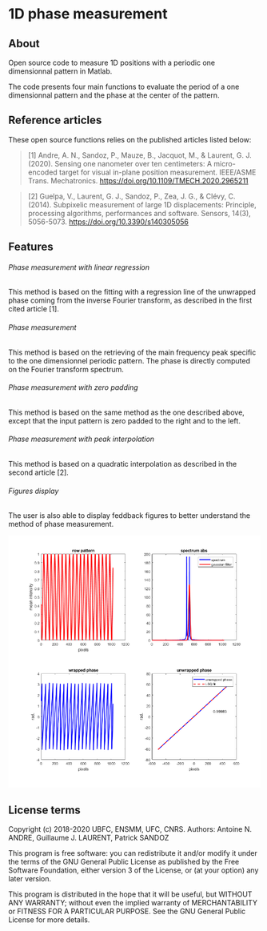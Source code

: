 # 1D phase measurement

## About
Open source code to measure 1D positions with a periodic one dimensionnal pattern in Matlab.

The code presents four main functions to evaluate the period of a one dimensionnal pattern and the phase at the center of the pattern.

## Reference articles
These open source functions relies on the published articles listed below:
> [1] Andre, A. N., Sandoz, P., Mauze, B., Jacquot, M., & Laurent, G. J. (2020). Sensing one nanometer over ten centimeters: A micro-encoded target for visual in-plane position measurement. IEEE/ASME Trans. Mechatronics. https://doi.org/10.1109/TMECH.2020.2965211

> [2] Guelpa, V., Laurent, G. J., Sandoz, P., Zea, J. G., & Clévy, C. (2014). Subpixelic measurement of large 1D displacements: Principle, processing algorithms, performances and software. Sensors, 14(3), 5056-5073. https://doi.org/10.3390/s140305056

## Features

###### Phase measurement with linear regression
This method is based on the fitting with a regression line of the unwrapped phase coming from the inverse Fourier transform, as described in the first cited article [1].

###### Phase measurement
This method is based on the retrieving of the main frequency peak specific to the one dimensionnel periodic pattern. The phase is directly computed on the Fourier transform spectrum.

###### Phase measurement with zero padding
This method is based on the same method as the one described above, except that the input pattern is zero padded to the right and to the left.

###### Phase measurement with peak interpolation
This method is based on a quadratic interpolation as described in the second article [2].

###### Figures display
The user is also able to display feddback figures to better understand the method of phase measurement.

![figureImg](figureExample.png)

## License terms

Copyright (c) 2018-2020 UBFC, ENSMM, UFC, CNRS.
Authors: Antoine N. ANDRE, Guillaume J. LAURENT, Patrick SANDOZ

This program is free software: you can redistribute it and/or modify
it under the terms of the GNU General Public License as published by
the Free Software Foundation, either version 3 of the License, or
(at your option) any later version.

This program is distributed in the hope that it will be useful,
but WITHOUT ANY WARRANTY; without even the implied warranty of
MERCHANTABILITY or FITNESS FOR A PARTICULAR PURPOSE.  See the
GNU General Public License for more details.